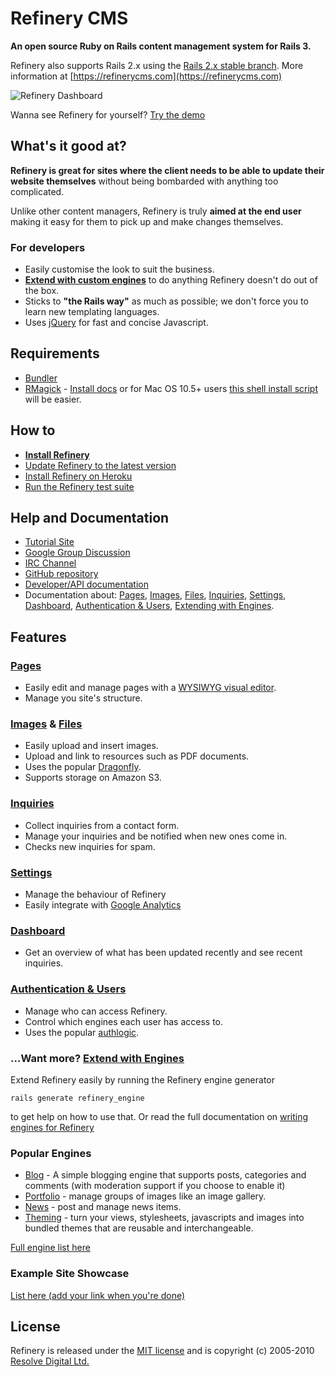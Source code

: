 # Refinery CMS

__An open source Ruby on Rails content management system for Rails 3.__

Refinery also supports Rails 2.x using the [Rails 2.x stable branch](https://github.com/resolve/refinerycms/tree/rails2-stable). More information at [https://refinerycms.com](https://refinerycms.com)

![Refinery Dashboard](https://refinerycms.com/system/images/0000/0576/dashboard.png)

Wanna see Refinery for yourself? [Try the demo](http://demo.refinerycms.com/refinery)

## What's it good at?

__Refinery is great for sites where the client needs to be able to update their website themselves__ without being bombarded with anything too complicated.

Unlike other content managers, Refinery is truly __aimed at the end user__ making it easy for them to pick up and make changes themselves.

### For developers

* Easily customise the look to suit the business.
* __[Extend with custom engines](https://github.com/resolve/refinerycms/blob/master/vendor/refinerycms/core/engines.md#readme)__ to do anything Refinery doesn't do out of the box.
* Sticks to __"the Rails way"__ as much as possible; we don't force you to learn new templating languages.
* Uses [jQuery](https://jquery.com/) for fast and concise Javascript.

## Requirements

* [Bundler](https://github.com/carlhuda/bundler)
* [RMagick](https://github.com/rmagick/rmagick) - [Install docs](http://rmagick.rubyforge.org/install-faq.html) or for
Mac OS 10.5+ users [this shell install script](https://github.com/maddox/magick-installer) will be easier.

## How to

* __[Install Refinery](http://tutorials.refinerycms.org/tutorials/how-to-install-refinery)__
* [Update Refinery to the latest version](http://tutorials.refinerycms.org/tutorials/how-to-update-refinery-to-the-latest-version)
* [Install Refinery on Heroku](http://tutorials.refinerycms.org/tutorials/how-to-install-refinery-on-heroku)
* [Run the Refinery test suite](http://tutorials.refinerycms.org/tutorials/how-to-test-refinery)

## Help and Documentation

* [Tutorial Site](http://tutorials.refinerycms.org)
* [Google Group Discussion](http://group.refinerycms.org)
* [IRC Channel](irc://irc.freenode.net/refinerycms)
* [GitHub repository](https://github.com/resolve/refinerycms)
* [Developer/API documentation](http://api.refinerycms.org)
* Documentation about: [Pages](https://github.com/resolve/refinerycms/blob/master/vendor/refinerycms/pages/readme.md#readme), [Images](https://github.com/resolve/refinerycms/blob/master/vendor/refinerycms/images/readme.md#readme), [Files](https://github.com/resolve/refinerycms/blob/master/vendor/refinerycms/resources/readme.md#readme), [Inquiries](https://github.com/resolve/refinerycms-inquiries/blob/master/readme.md#readme), [Settings](https://github.com/resolve/refinerycms/blob/master/vendor/refinerycms/settings/readme.md#readme), [Dashboard](https://github.com/resolve/refinerycms/blob/master/vendor/refinerycms/dashboard/readme.md#readme), [Authentication & Users](https://github.com/resolve/refinerycms/blob/master/vendor/refinerycms/authentication/readme.md#readme), [Extending with Engines](https://github.com/resolve/refinerycms/blob/master/vendor/refinerycms/core/engines.md#readme).

## Features

### [Pages](https://github.com/resolve/refinerycms/blob/master/vendor/refinerycms/pages/readme.md#readme)

* Easily edit and manage pages with a [WYSIWYG visual editor](http://www.wymeditor.org/).
* Manage you site's structure.

### [Images](https://github.com/resolve/refinerycms/blob/master/vendor/refinerycms/images/readme.md#readme) & [Files](https://github.com/resolve/refinerycms/blob/master/vendor/refinerycms/resources/readme.md#readme)

* Easily upload and insert images.
* Upload and link to resources such as PDF documents.
* Uses the popular [Dragonfly](https://github.com/markevans/dragonfly).
* Supports storage on Amazon S3.

### [Inquiries](https://github.com/resolve/refinerycms-inquiries/blob/master/readme.md#readme)

* Collect inquiries from a contact form.
* Manage your inquiries and be notified when new ones come in.
* Checks new inquiries for spam.

### [Settings](https://github.com/resolve/refinerycms/blob/master/vendor/refinerycms/settings/readme.md#readme)

* Manage the behaviour of Refinery
* Easily integrate with [Google Analytics](https://www.google.com/analytics/)

### [Dashboard](https://github.com/resolve/refinerycms/blob/master/vendor/refinerycms/dashboard/readme.md#readme)

* Get an overview of what has been updated recently and see recent inquiries.

### [Authentication & Users](https://github.com/resolve/refinerycms/blob/master/vendor/refinerycms/authentication/readme.md#readme)

* Manage who can access Refinery.
* Control which engines each user has access to.
* Uses the popular [authlogic](https://github.com/binarylogic/authlogic).

### ...Want more? [Extend with Engines](https://github.com/resolve/refinerycms/blob/master/vendor/refinerycms/core/engines.md#readme)

Extend Refinery easily by running the Refinery engine generator

    rails generate refinery_engine

to get help on how to use that. Or read the full documentation on [writing engines for Refinery](https://github.com/resolve/refinerycms/blob/master/vendor/refinerycms/core/engines.md#readme)

### Popular Engines

* [Blog](https://github.com/resolve/refinerycms-blog) - A simple blogging engine that supports posts, categories and comments (with moderation support if you choose to enable it)
* [Portfolio](https://github.com/resolve/refinerycms-portfolio) - manage groups of images like an image gallery.
* [News](https://github.com/resolve/refinerycms-news) - post and manage news items.
* [Theming](https://github.com/resolve/refinerycms-theming) - turn your views, stylesheets, javascripts and images into bundled themes that are reusable and interchangeable.

[Full engine list here](https://github.com/resolve/refinerycms/wiki/engines)

### Example Site Showcase

[List here (add your link when you're done)](https://github.com/resolve/refinerycms/wiki/Example-Site-Showcase)

## License

Refinery is released under the [MIT license](https://github.com/resolve/refinerycms/blob/master/license.md#readme) and is copyright (c) 2005-2010 [Resolve Digital Ltd.](https://www.resolvedigital.co.nz)
